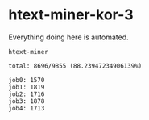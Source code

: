 # htext-miner-kor-3

Everything doing here is automated.

```
htext-miner

total: 8696/9855 (88.23947234906139%)

job0: 1570
job1: 1819
job2: 1716
job3: 1878
job4: 1713
```